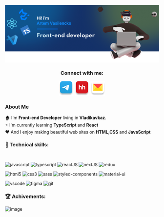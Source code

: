  <link rel="stylesheet" type="text/css" href="https://raw.githubusercontent.com/ArtemVasilencko/ArtemVasilencko/main/assets/css/style.css">
 <img src="./assets/main-banner.png" alt="in-icon">

<div align="center">
    <h3>Connect with me:</h3>  
    
<a href="https://t.me/freddypopa1" target="_blank">![tg-icon](/assets/icon-connect/tg.png)</a>
<a href="https://vladikavkaz.hh.ru/resume/7a0a3ca3ff0cbd17ef0039ed1f56456774796a" target="_blank">![hh-icon](/assets/icon-connect/hh.png)</a>
<a href="mailto:artem.vasilencko1@yandex.ru" target="_blank">![mail-icon](/assets/icon-connect/mail.png)</a>
</div>

### About Me

🏠 I'm **Front-end Developer** living in **Vladikavkaz**.  
⭐ I'm currently learning **TypeScript** and **React**  
❤️ And I enjoy making beautiful web sites on **HTML**,**CSS** and **JavaScript**

<div >
<h3 class="test-hover">💼 Technical skills:</h3>

<br>

![javascript](https://img.shields.io/badge/JavaScript-323330?style=for-the-badge&logo=javascript&logoColor=F7DF1E)
![typescript](https://img.shields.io/badge/TypeScript-007ACC?style=for-the-badge&logo=typescript&logoColor=white)
![reactJS](https://img.shields.io/badge/React-20232A?style=for-the-badge&logo=react&logoColor=61DAFB)
![nextJS](https://img.shields.io/badge/next.js-000000?style=for-the-badge&logo=nextdotjs&logoColor=white)
![redux](https://img.shields.io/badge/Redux-593D88?style=for-the-badge&logo=redux&logoColor=white)
<br />

![html5](https://img.shields.io/badge/HTML5-E34F26?style=for-the-badge&logo=html5&logoColor=white)
![css3](https://img.shields.io/badge/CSS3-1572B6?style=for-the-badge&logo=css3&logoColor=white)
![sass](https://img.shields.io/badge/Sass-CC6699?style=for-the-badge&logo=sass&logoColor=white)
![styled-components](https://img.shields.io/badge/styled--components-DB7093?style=for-the-badge&logo=styled-components&logoColor=white)
![material-ui](https://img.shields.io/badge/Material%20UI-007FFF?style=for-the-badge&logo=mui&logoColor=white)
<br />

![vscode](https://img.shields.io/badge/VSCode-0078D4?style=for-the-badge&logo=visual%20studio%20code&logoColor=white)
![figma](https://img.shields.io/badge/Figma-F24E1E?style=for-the-badge&logo=figma&logoColor=white)
![git](https://img.shields.io/badge/GIT-E44C30?style=for-the-badge&logo=git&logoColor=white)

</div>

<div id="achivements">
<h3>🏆 Achivements:</h3>
  
![image](https://www.codewars.com/users/freddypopa/badges/large)

</div>
